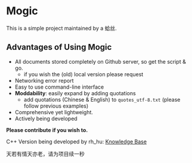 # Mogic

This is a simple project maintained by a 蛤丝.

## Advantages of Using Mogic

* All documents stored completely on Github server, so get the script & go.
    * if you wish the (old) local version please request
* Networking error report
* Easy to use command-line interface
* **Moddability**: easily expand by adding quotations
    * add quotations (Chinese & English) to ```quotes_utf-8.txt``` (please follow previous examples)
* Comprehensive yet lightweight.
* Actively being developed

**Please contribute if you wish to.**

C++ Version being developed by rh_hu: [Knowledge Base](https://github.com/huyuxuab/Knowledge_base)

天若有情天亦老，请为项目续一秒
